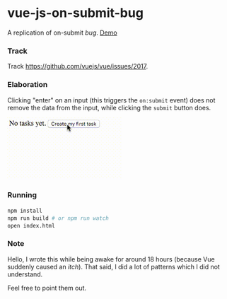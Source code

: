 # vue-js-on-submit-bug
A replication of on-submit *bug*. [Demo](https://srph-playground.github.io/vue-js-on-submit-bug)

### Track 
Track https://github.com/vuejs/vue/issues/2017.

### Elaboration
Clicking "enter" on an input (this triggers the `on:submit` event) does not remove the data from the input, while clicking the `submit` button does.

![preview](preview.gif)

### Running
```bash
npm install
npm run build # or npm run watch
open index.html
```

### Note
Hello, I wrote this while being awake for around 18 hours (because Vue suddenly caused an *itch*). That said, I did a lot of patterns which I did not understand.

Feel free to point them out.